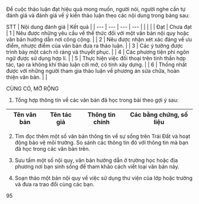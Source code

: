 Để cuộc thảo luận đạt hiệu quả mong muốn, người nói, người nghe cần tự đánh giá và đánh giá về ý kiến thảo luận theo các nội dung trong bảng sau:

STT | Nội dung đánh giá | Kết quả | |
--- | --- | --- | --- | |
| | | Đạt | Chưa đạt |
1 | Nêu được những yêu cầu về thể thức đối với một văn bản nội quy hoặc văn bản hướng dẫn nơi công cộng. | |
2 | Nêu được nhận xét xác đáng về ưu điểm, nhược điểm của văn bản đưa ra thảo luận. | |
3 | Các ý tưởng được trình bày một cách rõ ràng và thuyết phục. | |
4 | Các phương tiện phi ngôn ngữ được sử dụng hợp lí. | |
5 | Thực hiện việc đối thoại trên tinh thần hợp tác, tạo ra không khí thảo luận cởi mở, có tính xây dựng. | |
6 | Thống nhất được với những người tham gia thảo luận về phương án sửa chữa, hoàn thiện văn bản. | |

CÙNG CÓ, MỞ RỘNG

1. Tổng hợp thông tin về các văn bản đã học trong bài theo gợi ý sau:

Tên văn bản | Tên tác giả | Thông tin chính | Các bằng chứng, số liệu
--- | --- | --- | ---

2. Tìm đọc thêm một số văn bản thông tin về sự sống trên Trái Đất và hoạt động bảo vệ môi trường. So sánh các thông tin đó với thông tin mà bạn đã học trong các văn bản trên.

3. Sưu tầm một số nội quy, văn bản hướng dẫn ở trường học hoặc địa phương nơi bạn sinh sống để tham khảo cách viết loại văn bản này.

4. Soạn thảo một bản nội quy về việc sử dụng thư viện của lớp hoặc trường và đưa ra trao đổi cùng các bạn.

95
